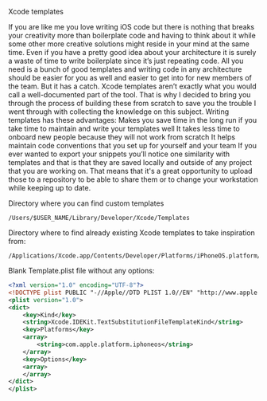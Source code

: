 Xcode templates 

If you are like me you love writing iOS code but there is nothing that breaks your creativity more than boilerplate code and having to think about it while some other more creative solutions might reside in your mind at the same time. Even if you have a pretty good idea about your architecture it is surely a waste of time to write boilerplate since it’s just repeating code. All you need is a bunch of good templates and writing code in any architecture should be easier for you as well and easier to get into for new members of the team. But it has a catch. Xcode templates aren’t exactly what you would call a well-documented part of the tool. That is why I decided to bring you through the process of building these from scratch to save you the trouble I went through with collecting the knowledge on this subject.
Writing templates has these advantages:
Makes you save time in the long run if you take time to maintain and write your templates well
It takes less time to onboard new people because they will not work from scratch 
It helps maintain code conventions that you set up for yourself and your team
If you ever wanted to export your snippets you’ll notice one similarity with templates and that is that they are saved locally and outside of any project that you are working on. That means that it's a great opportunity to upload those to a repository to be able to share them or to change your workstation while keeping up to date.

Directory where you can find custom templates 

<pre><code>/Users/$USER_NAME/Library/Developer/Xcode/Templates
</code></pre>

Directory where to find already existing Xcode templates to take inspiration from:

<pre><code>/Applications/Xcode.app/Contents/Developer/Platforms/iPhoneOS.platform/Developer/Library/Xcode/Templates/File
</code></pre>

Blank Template.plist file without any options:

```xml
<?xml version="1.0" encoding="UTF-8"?>
<!DOCTYPE plist PUBLIC "-//Apple//DTD PLIST 1.0//EN" "http://www.apple.com/DTDs/PropertyList-1.0.dtd">
<plist version="1.0">
<dict>
	<key>Kind</key>
	<string>Xcode.IDEKit.TextSubstitutionFileTemplateKind</string>
	<key>Platforms</key>
	<array>
		<string>com.apple.platform.iphoneos</string>
	</array>
	<key>Options</key>
	<array>
	</array>
</dict>
</plist>
```


